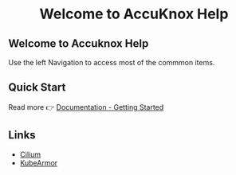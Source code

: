 <h1 align="center"></center>
<br>Welcome to AccuKnox Help
</h1>

## Welcome to Accuknox Help

Use the left Navigation to access most of the commmon items.
## Quick Start
Read more 👉 [Documentation - Getting Started]

[Documentation - Getting Started]: https://help.accuknox.com/
 
## Links
 - [Cilium](https://www.accuknox.com/cilium)
 - [KubeArmor](https://www.accuknox.com/kubearmor)
